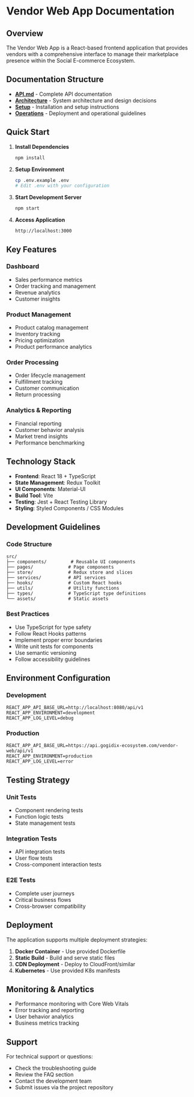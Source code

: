 # Vendor Web App Documentation

## Overview

The Vendor Web App is a React-based frontend application that provides vendors with a comprehensive interface to manage their marketplace presence within the Social E-commerce Ecosystem.

## Documentation Structure

- **[API.md](./API.md)** - Complete API documentation
- **[Architecture](./architecture/)** - System architecture and design decisions
- **[Setup](./setup/)** - Installation and setup instructions  
- **[Operations](./operations/)** - Deployment and operational guidelines

## Quick Start

1. **Install Dependencies**
   ```bash
   npm install
   ```

2. **Setup Environment**
   ```bash
   cp .env.example .env
   # Edit .env with your configuration
   ```

3. **Start Development Server**
   ```bash
   npm start
   ```

4. **Access Application**
   ```
   http://localhost:3000
   ```

## Key Features

### Dashboard
- Sales performance metrics
- Order tracking and management
- Revenue analytics
- Customer insights

### Product Management
- Product catalog management
- Inventory tracking
- Pricing optimization
- Product performance analytics

### Order Processing
- Order lifecycle management
- Fulfillment tracking
- Customer communication
- Return processing

### Analytics & Reporting
- Financial reporting
- Customer behavior analysis
- Market trend insights
- Performance benchmarking

## Technology Stack

- **Frontend**: React 18 + TypeScript
- **State Management**: Redux Toolkit
- **UI Components**: Material-UI
- **Build Tool**: Vite
- **Testing**: Jest + React Testing Library
- **Styling**: Styled Components / CSS Modules

## Development Guidelines

### Code Structure
```
src/
├── components/         # Reusable UI components
├── pages/             # Page components
├── store/             # Redux store and slices
├── services/          # API services
├── hooks/             # Custom React hooks
├── utils/             # Utility functions
├── types/             # TypeScript type definitions
└── assets/            # Static assets
```

### Best Practices
- Use TypeScript for type safety
- Follow React Hooks patterns
- Implement proper error boundaries
- Write unit tests for components
- Use semantic versioning
- Follow accessibility guidelines

## Environment Configuration

### Development
```env
REACT_APP_API_BASE_URL=http://localhost:8080/api/v1
REACT_APP_ENVIRONMENT=development
REACT_APP_LOG_LEVEL=debug
```

### Production
```env
REACT_APP_API_BASE_URL=https://api.gogidix-ecosystem.com/vendor-web/api/v1
REACT_APP_ENVIRONMENT=production
REACT_APP_LOG_LEVEL=error
```

## Testing Strategy

### Unit Tests
- Component rendering tests
- Function logic tests
- State management tests

### Integration Tests
- API integration tests
- User flow tests
- Cross-component interaction tests

### E2E Tests
- Complete user journeys
- Critical business flows
- Cross-browser compatibility

## Deployment

The application supports multiple deployment strategies:

1. **Docker Container** - Use provided Dockerfile
2. **Static Build** - Build and serve static files
3. **CDN Deployment** - Deploy to CloudFront/similar
4. **Kubernetes** - Use provided K8s manifests

## Monitoring & Analytics

- Performance monitoring with Core Web Vitals
- Error tracking and reporting
- User behavior analytics
- Business metrics tracking

## Support

For technical support or questions:
- Check the troubleshooting guide
- Review the FAQ section
- Contact the development team
- Submit issues via the project repository
